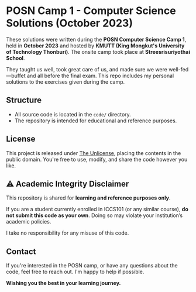 # POSN Camp 1 - Computer Science Solutions (October 2023)

These solutions were written during the **POSN Computer Science Camp 1**, held in **October 2023** and hosted by **KMUTT (King Mongkut's University of Technology Thonburi)**. The onsite camp took place at **Streesrisuriyothai School**.

They taught us well, took great care of us, and made sure we were well-fed—buffet and all before the final exam. This repo includes my personal solutions to the exercises given during the camp.

## Structure

- All source code is located in the `code/` directory.
- The repository is intended for educational and reference purposes.

## License

This project is released under [The Unlicense](https://unlicense.org/), placing the contents in the public domain. You're free to use, modify, and share the code however you like.

## ⚠️ Academic Integrity Disclaimer

This repository is shared for **learning and reference purposes only**.

If you are a student currently enrolled in ICCS101 (or any similar course), **do not submit this code as your own**. Doing so may violate your institution’s academic policies.

I take no responsibility for any misuse of this code.

## Contact

If you're interested in the POSN camp, or have any questions about the code, feel free to reach out. I'm happy to help if possible.

**Wishing you the best in your learning journey.**

